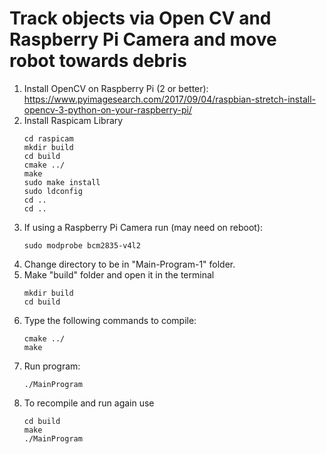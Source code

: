 # Track objects via Open CV and Raspberry Pi Camera and move robot towards debris

1. Install OpenCV on Raspberry Pi (2 or better): https://www.pyimagesearch.com/2017/09/04/raspbian-stretch-install-opencv-3-python-on-your-raspberry-pi/
1. Install Raspicam Library
    ```
    cd raspicam
    mkdir build
    cd build
    cmake ../
    make
    sudo make install
    sudo ldconfig
    cd ..
    cd ..
    ```
1. If using a Raspberry Pi Camera run (may need on reboot):
    ```
    sudo modprobe bcm2835-v4l2
    ```
1. Change directory to be in "Main-Program-1" folder.
1. Make "build" folder and open it in the terminal
    ```
    mkdir build
    cd build
    ```
1. Type the following commands to compile: 
    ```
    cmake ../
    make
    ```
1. Run program:
    ```
    ./MainProgram
    ```
1. To recompile and run again use
    ```
    cd build
    make
    ./MainProgram
    ```
